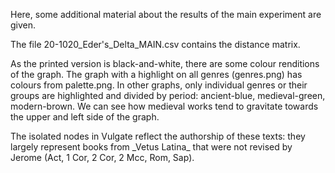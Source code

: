 <p>Here, some additional material about the results of the main experiment are given.</p> 
<p>The file 20-1020_Eder's_Delta_MAIN.csv contains the distance matrix.</p> 
<p>As the printed version is black-and-white, there are some colour renditions of the graph. The graph with a highlight on all genres (genres.png) has colours from palette.png. In other graphs, only individual genres or their groups are highlighted and divided by period: ancient-blue, medieval-green, modern-brown. We can see how medieval works tend to gravitate towards the upper and left side of the graph.</p>
<p>The isolated nodes in Vulgate reflect the authorship of these texts: they largely represent books from _Vetus Latina_ that were not revised by Jerome (Act, 1 Cor, 2 Cor, 2 Mcc, Rom, Sap).</p>
